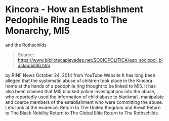 # Kincora - How an Establishment Pedophile Ring Leads to The Monarchy, MI5 
and the Rothschilds

> Source: https://www.bibliotecapleyades.net/SOCIOPOLITICA/esp_sociopol_blacknobil36.htm

by RINF News October 24, 2014
from YouTube Website
It has long been alleged that the systematic abuse of children took place in the Kincora home at the hands of a pedophile ring thought to be linked to MI5. It has also been claimed that MI5 blocked police investigations into the abuse, who reportedly used the information of child abuse to blackmail, manipulate and coerce members of the establishment who were committing the abuse. Lets look at the evidence:
Return to The United Kingdom and Brexit
Return to The Black Nobility
Return to The Global Elite
Return to The Rothschilds
